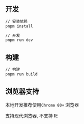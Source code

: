 ## 开发

```bash
// 安装依赖
pnpm install

// 开发
pnpm run dev
```

## 构建

```bash
// 构建
pnpm run build
```

## 浏览器支持

本地开发推荐使用`Chrome 80+` 浏览器

支持现代浏览器, 不支持 IE
